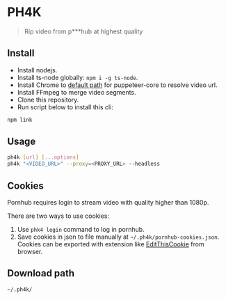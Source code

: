 # PH4K

> Rip video from p***hub at highest quality

## Install

- Install nodejs.
- Install ts-node globally: `npm i -g ts-node`.
- Install Chrome to [default path](/src/utils/puppeteer.ts#L10) for puppeteer-core to resolve video url.
- Install FFmpeg to merge video segments.
- Clone this repository.
- Run script below to install this cli:

```bash
npm link
```

## Usage

```bash
ph4k [url] [...options]
ph4k "<VIDEO_URL>" --proxy=<PROXY_URL> --headless
```

## Cookies

Pornhub requires login to stream video with quality higher than 1080p.

There are two ways to use cookies:

1. Use `phk4 login` command to log in pornhub.
2. Save cookies in json to file manually at `~/.ph4k/pornhub-cookies.json`. Cookies can be exported with extension like [EditThisCookie](https://www.editthiscookie.com/) from browser.

## Download path

```bash
~/.ph4k/
```


